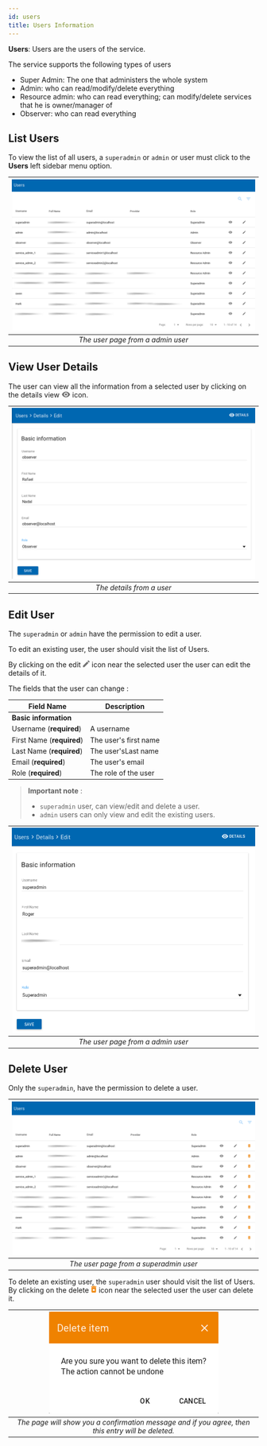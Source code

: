 ```yaml
---
id: users
title: Users Information
---
```


**Users**: Users are the users of the service. 

The service supports the following types of users 

 - Super Admin: The one that administers the whole system
 - Admin: who can read/modify/delete everything
 - Resource admin: who can read everything; can modify/delete services that he is owner/manager of
 - Observer: who can read everything

## List Users
To view the list of all users, a `superadmin` or `admin` or user must click to the **Users** left sidebar menu option.

| ![users_superadmin_View](assets/users_list_admin.png) |
|:--------------------------------------:|
| *The user page from a admin user* |


## View User Details
The user can view all the information from a selected user by clicking on the details view ![view_icon](assets/icons_details.png) icon.

| ![User_ViewDetails](assets/users_details.png) |
|:--------------------:|
| *The details from a user* |


## Edit User

The `superadmin` or `admin` have the permission to edit a user.

To edit an existing user, the user should visit the list of Users.

By clicking on the edit ![edit_icon](assets/icons_edit.png) icon near the selected user the user can edit the details of it.

The fields that the user can change :

| Field Name                  | Description           |
| --------------------------- | ----------------------|
| **Basic information**       |                       |
| Username (**required**)			|	A username						|
| First Name (**required**)		|	The user's first name	|
| Last Name (**required**)		|	The user'sLast name		|
| Email (**required**)				|	The user's email 			|
| Role (**required**)					|	The role of the user  |


> **Important note** :
> * `superadmin` user, can view/edit and delete a user.
> * `admin` users can only view and edit the existing users.


| ![users_edit_View](assets/users_edit_admin.png) |
|:--------------------------------------:|
| *The user page from a admin user* |


## Delete User

Only the `superadmin`, have the permission to delete a user.

| ![users_superadmin_View](assets/users_list_superadmin.png) |
|:--------------------------------------:|
| *The user page from a superadmin user* |

To delete an existing user, the `superadmin` user should visit the list of Users. By clicking on the delete ![delete_icon](assets/icons_delete.png) icon near the selected user the user can delete it.

| ![delete_entry](assets/icons_confirm_delete.png) |
|:--------------------------:|
| *The page will show you a confirmation message and if you agree, then this entry will be deleted.* |
